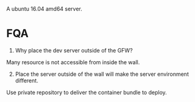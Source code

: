A ubuntu 16.04 amd64 server.

# FQA

1. Why place the dev server outside of the GFW?

Many resource is not accessible from inside the wall.

2. Place the server outside of the wall will make the server environment different.

Use private repository to deliver the container bundle to deploy.

